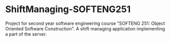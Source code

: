 # ShiftManaging-SOFTENG251
Project for second year software engineering course "SOFTENG 251: Object Oriented Software Construction". A shift managing application implementing a part of the server.
